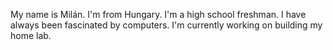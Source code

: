 My name is Milán. I'm from Hungary. I'm a high school freshman. I have always been fascinated by computers. I'm currently working on building my home lab.
